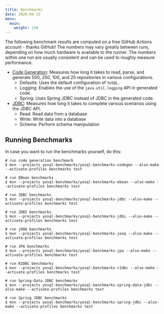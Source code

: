 ```yaml
---
title: Benchmarks
date: 2020-04-13
menu:
  main:
    weight: 130
---
```


The following benchmark results are computed on a free GitHub Actions account - thanks GitHub! The numbers may vary greatly between runs, depending on how much hardware is available to the runner. The numbers within one run are usually consistent and can be used to roughly measure performance.

- [Code Generation](https://jmh.morethan.io/?sources=https://yosql.projects.metio.wtf/benchmarks/2021/yosql-benchmarks-codegen.json,https://yosql.projects.metio.wtf/benchmarks/current/yosql-benchmarks-codegen.json): Measures how long it takes to read, parse, and generate 500, 250, 100, and 25 repositories in various configurations.
    - Defaults: Uses the default configuration of `YoSQL`.
    - Logging: Enables the use of the `java.util.logging` API in generated code.
    - Spring: Uses Spring JDBC instead of JDBC in the generated code.
- [JDBC](https://jmh.morethan.io/?sources=https://yosql.projects.metio.wtf/benchmarks/2021/yosql-benchmarks-jdbc.json,https://yosql.projects.metio.wtf/benchmarks/current/yosql-benchmarks-jdbc.json): Measures how long it takes to complete various scenarios using the JDBC API.
    - Read: Read data from a database
    - Write: Write data into a database
    - Schema: Perform schema manipulation

## Running Benchmarks

In case you want to run the benchmarks yourself, do this:

```shell
# run code generation benchmark
$ mvn --projects yosql-benchmarks/yosql-benchmarks-codegen --also-make --activate-profiles benchmarks test

# run EBean benchmarks
$ mvn --projects yosql-benchmarks/yosql-benchmarks-ebean --also-make --activate-profiles benchmarks test

# run JDBC benchmarks
$ mvn --projects yosql-benchmarks/yosql-benchmarks-jdbc --also-make --activate-profiles benchmarks test

# run JDBI benchmarks
$ mvn --projects yosql-benchmarks/yosql-benchmarks-jdbi --also-make --activate-profiles benchmarks test

# run jOOQ benchmarks
$ mvn --projects yosql-benchmarks/yosql-benchmarks-jooq --also-make --activate-profiles benchmarks test

# run JPA benchmarks
$ mvn --projects yosql-benchmarks/yosql-benchmarks-jpa --also-make --activate-profiles benchmarks test

# run R2DBC benchmarks
$ mvn --projects yosql-benchmarks/yosql-benchmarks-r2dbc --also-make --activate-profiles benchmarks test

# run Spring-Data JDBC benchmarks
$ mvn --projects yosql-benchmarks/yosql-benchmarks-spring-data-jdbc --also-make --activate-profiles benchmarks test

# run Spring JDBC benchmarks
$ mvn --projects yosql-benchmarks/yosql-benchmarks-spring-jdbc --also-make --activate-profiles benchmarks test
```
